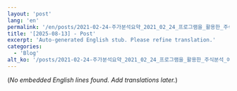 ```yaml
---
layout: 'post'
lang: 'en'
permalink: '/en/posts/2021-02-24-주가분석요약_2021_02_24_프로그램을_활용한_주식분석_예상결과_18_37_09/'
title: '[2025-08-13] - Post'
excerpt: 'Auto-generated English stub. Please refine translation.'
categories:
  - 'Blog'
alt_ko: '/posts/2021-02-24-주가분석요약_2021_02_24_프로그램을_활용한_주식분석_예상결과_18_37_09/'
---
```


(*No embedded English lines found. Add translations later.*)
